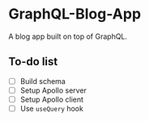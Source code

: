 # GraphQL-Blog-App

A blog app built on top of GraphQL.

## To-do list

- [ ] Build schema
- [ ] Setup Apollo server 
- [ ] Setup Apollo client
- [ ] Use `useQuery` hook
